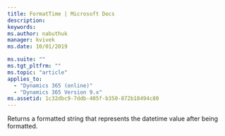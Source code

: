 ```yaml
---
title: FormatTime | Microsoft Docs
description: 
keywords:
ms.author: nabuthuk
manager: kvivek
ms.date: 10/01/2019

ms.suite: ""
ms.tgt_pltfrm: ""
ms.topic: "article"
applies_to: 
  - "Dynamics 365 (online)"
  - "Dynamics 365 Version 9.x"
ms.assetid: 1c32dbc9-7ddb-405f-b350-872b18494c80
---
```

Returns a formatted string that represents the datetime value after being formatted.
